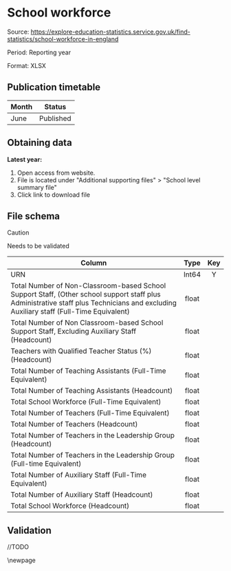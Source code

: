 # School workforce

Source: https://explore-education-statistics.service.gov.uk/find-statistics/school-workforce-in-england

Period: Reporting year

Format: XLSX

## Publication timetable

| Month    | Status    |
|----------|-----------|
| June     | Published |

 
## Obtaining data

**Latest year:**
1. Open access from website. 
2. File is located under "Additional supporting files" > "School level summary file"
3. Click link to download file

## File schema

>[!CAUTION]
> Needs to be validated

| Column                                                                                                                                                                                | Type  | Key |
|---------------------------------------------------------------------------------------------------------------------------------------------------------------------------------------|:-----:|:---:|
| URN                                                                                                                                                                                   | Int64 |  Y  |
| Total Number of Non-Classroom-based School Support Staff, (Other school support staff plus Administrative staff plus Technicians and excluding Auxiliary staff (Full-Time Equivalent) | float |     |
| Total Number of Non Classroom-based School Support Staff, Excluding Auxiliary Staff (Headcount)                                                                                       | float |     |
| Teachers with Qualified Teacher Status (%) (Headcount)                                                                                                                                | float |     |
| Total Number of Teaching Assistants (Full-Time Equivalent)                                                                                                                            | float |     |
| Total Number of Teaching Assistants (Headcount)                                                                                                                                       | float |     |
| Total School Workforce (Full-Time Equivalent)                                                                                                                                         | float |     |
| Total Number of Teachers (Full-Time Equivalent)                                                                                                                                       | float |     |
| Total Number of Teachers (Headcount)                                                                                                                                                  | float |     |
| Total Number of Teachers in the Leadership Group (Headcount)                                                                                                                          | float |     |
| Total Number of Teachers in the Leadership Group (Full-time Equivalent)                                                                                                               | float |     |
| Total Number of Auxiliary Staff (Full-Time Equivalent)                                                                                                                                | float |     |
| Total Number of Auxiliary Staff (Headcount)                                                                                                                                           | float |     |
| Total School Workforce (Headcount)                                                                                                                                                    | float |     |


## Validation
//TODO

<!-- Leave the rest of this page blank -->
\newpage